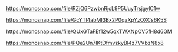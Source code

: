 https://monosnap.com/file/RZjQ6PzwbnRjcL9P5UuyTrsjgyIC1w

https://monosnap.com/file/GcYTl4abMI3Bx2P0qaXpYzOXCs6K5S

https://monosnap.com/file/QUxGTaFEf12w5qxTWXNpOV5fH8d6GM

https://monosnap.com/file/PQe2Un7IKtDfmvzkyBl4z7VVbzN8x8
